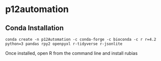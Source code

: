 # p12automation

## Conda Installation

```conda create -n p12Automation -c conda-forge -c bioconda -c r r=4.2 python=3 pandas rpy2 openpyxl r-tidyverse r-jsonlite```

Once installed, open R from the command line and install rubias

```install.packages("rubias", dependencies=TRUE)
